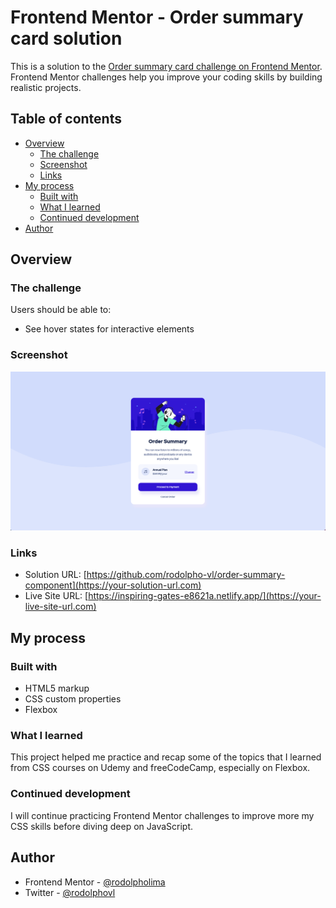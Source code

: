 # Frontend Mentor - Order summary card solution

This is a solution to the [Order summary card challenge on Frontend Mentor](https://www.frontendmentor.io/challenges/order-summary-component-QlPmajDUj). Frontend Mentor challenges help you improve your coding skills by building realistic projects.

## Table of contents

- [Overview](#overview)
  - [The challenge](#the-challenge)
  - [Screenshot](#screenshot)
  - [Links](#links)
- [My process](#my-process)
  - [Built with](#built-with)
  - [What I learned](#what-i-learned)
  - [Continued development](#continued-development)
- [Author](#author)

## Overview

### The challenge

Users should be able to:

- See hover states for interactive elements

### Screenshot

![Design for my Order summary card coding challenge complete](./design/desktop-preview.png)

### Links

- Solution URL: [https://github.com/rodolpho-vl/order-summary-component](https://your-solution-url.com)
- Live Site URL: [https://inspiring-gates-e8621a.netlify.app/](https://your-live-site-url.com)

## My process

### Built with

- HTML5 markup
- CSS custom properties
- Flexbox

### What I learned

This project helped me practice and recap some of the topics that I learned from CSS courses on Udemy and freeCodeCamp, especially on Flexbox.

### Continued development

I will continue practicing Frontend Mentor challenges to improve more my CSS skills before diving deep on JavaScript.

## Author

- Frontend Mentor - [@rodolpholima](https://www.frontendmentor.io/profile/rodolpholima)
- Twitter - [@rodolphovl](https://www.twitter.com/rodolphovl)
